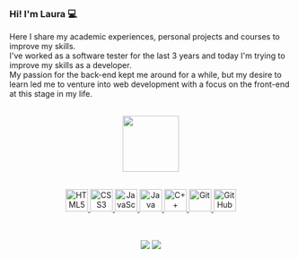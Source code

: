 ### Hi! I'm Laura 💻

Here I share my academic experiences, personal projects and courses to improve my skills.<br>
I've worked as a software tester for the last 3 years and today I'm trying to improve my skills as a developer.<br>
My passion for the back-end kept me around for a while, but my desire to learn led me to venture into web development with a focus on the front-end at this stage in my life.

</br>
<div align="center">
  <a href="https://github.com/lauragrandoo">
  <img height="100em" src="&lhttps://github-readme-stats.vercel.app/api/top-langs/?username=lauragrandoo&layout=compact&theme=radical"/>
</div>
</br>
    
<p align="center">
  <img src="https://cdn.jsdelivr.net/gh/devicons/devicon/icons/html5/html5-original.svg" width="40" alt="HTML5"/>
  <img src="https://cdn.jsdelivr.net/gh/devicons/devicon/icons/css3/css3-original.svg" width="40" alt="CSS3"/>
  <img src="https://cdn.jsdelivr.net/gh/devicons/devicon/icons/javascript/javascript-original.svg" width="40" alt="JavaScript"/>
  <img src="https://cdn.jsdelivr.net/gh/devicons/devicon/icons/java/java-original.svg" width="40" alt="Java"/>
  <img src="https://cdn.jsdelivr.net/gh/devicons/devicon/icons/cplusplus/cplusplus-original.svg" width="40" alt="C++"/>
  <img src="https://cdn.jsdelivr.net/gh/devicons/devicon/icons/git/git-original.svg" width="40" alt="Git"/>
  <img src="https://cdn.jsdelivr.net/gh/devicons/devicon/icons/github/github-original-wordmark.svg" width="40" alt="GitHub"/>
</p>
</br>
</br>

<div align="center">
  <a href="https://www.linkedin.com/in/lauraagrando/" target="_blank"><img src="https://img.shields.io/badge/LinkedIn-0077B5?style=for-the-badge&logo=linkedin&logoColor=white" target="_blank"></a>
  <a href = "mailto:lauraagrando@gmail.com"><img src="https://img.shields.io/badge/-Gmail-%23333?style=for-the-badge&logo=gmail&logoColor=white" target="_blank"></a>
</div>
